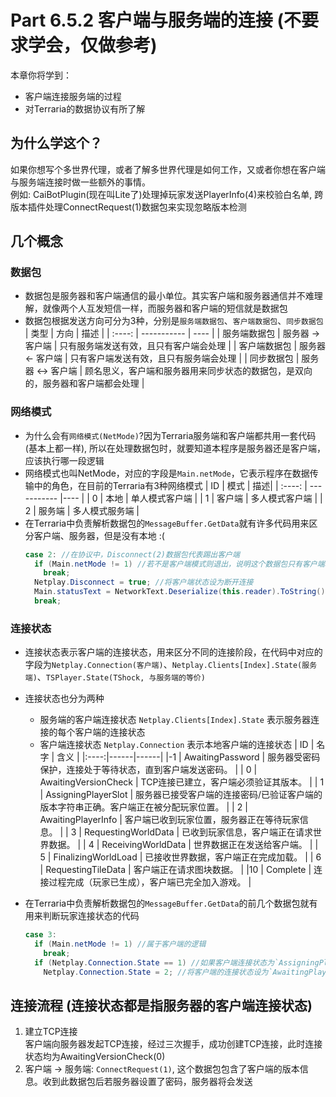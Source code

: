 # Part 6.5.2 客户端与服务端的连接 (不要求学会，仅做参考)

本章你将学到：  
- 客户端连接服务端的过程
- 对Terraria的数据协议有所了解

## 为什么学这个？
如果你想写个多世界代理，或者了解多世界代理是如何工作，又或者你想在客户端与服务端连接时做一些额外的事情。  
例如: CaiBotPlugin(现在叫Lite了)处理掉玩家发送PlayerInfo(4)来校验白名单, 跨版本插件处理ConnectRequest(1)数据包来实现忽略版本检测
## 几个概念
### 数据包
- 数据包是服务器和客户端通信的最小单位。其实客户端和服务器通信并不难理解，就像两个人互发短信一样，而服务器和客户端的短信就是数据包
- 数据包根据发送方向可分为3种，分别是`服务端数据包`、`客户端数据包`、`同步数据包`
  | 类型 | 方向 | 描述 |
  | :----: | ----------- | ---- |
  | 服务端数据包 | 服务器 -> 客户端 | 只有服务端发送有效，且只有客户端会处理 |
  | 客户端数据包 | 服务器 <- 客户端 | 只有客户端发送有效，且只有服务端会处理 |
  | 同步数据包 | 服务器 <-> 客户端 | 顾名思义，客户端和服务器用来同步状态的数据包，是双向的，服务器和客户端都会处理 |

### 网络模式

- 为什么会有`网络模式(NetMode)`?因为Terraria服务端和客户端都共用一套代码(基本上都一样), 所以在处理数据包时，就要知道本程序是服务器还是客户端，应该执行哪一段逻辑
- 网络模式也叫NetMode，对应的字段是`Main.netMode`，它表示程序在数据传输中的角色，在目前的Terraria有3种网络模式
  | ID | 模式 | 描述|
  | :----: | ----------- |---- |
  | 0 | 本地 | 单人模式客户端 |
  | 1 | 客户端 | 多人模式客户端 |
  | 2 | 服务端 | 多人模式服务端 |
- 在Terraria中负责解析数据包的`MessageBuffer.GetData`就有许多代码用来区分客户端、服务器，但是没有本地 :(
  ```csharp
  case 2: //在协议中，Disconnect(2)数据包代表踢出客户端
    if (Main.netMode != 1) //若不是客户端模式则退出，说明这个数据包只有客户端才处理，是服务端数据包。
      break;
    Netplay.Disconnect = true; //将客户端状态设为断开连接
    Main.statusText = NetworkText.Deserialize(this.reader).ToString(); //显示踢出的理由
    break;
  ```

### 连接状态
- 连接状态表示客户端的连接状态，用来区分不同的连接阶段，在代码中对应的字段为`Netplay.Connection(客户端)`、`Netplay.Clients[Index].State(服务端)`、`TSPlayer.State(TShock, 与服务端的等价)`
- 连接状态也分为两种
  - 服务端的客户端连接状态 `Netplay.Clients[Index].State`
    表示服务器连接的每个客户端的连接状态
  - 客户端连接状态 `Netplay.Connection`
    表示本地客户端的连接状态
  | ID | 名字 | 含义 |
  |:----:|------|------|
  |-1 | AwaitingPassword | 服务器受密码保护，连接处于等待状态，直到客户端发送密码。 |
  | 0 | AwaitingVersionCheck | TCP连接已建立，客户端必须验证其版本。 |
  | 1 | AssigningPlayerSlot | 服务器已接受客户端的连接密码/已验证客户端的版本字符串正确。客户端正在被分配玩家位置。 |
  | 2 | AwaitingPlayerInfo | 客户端已收到玩家位置，服务器正在等待玩家信息。 |
  | 3 | RequestingWorldData | 已收到玩家信息，客户端正在请求世界数据。 |
  | 4 | ReceivingWorldData | 世界数据正在发送给客户端。 |
  | 5 | FinalizingWorldLoad | 已接收世界数据，客户端正在完成加载。 |
  | 6 | RequestingTileData | 客户端正在请求图块数据。 |
  |10 | Complete | 连接过程完成（玩家已生成），客户端已完全加入游戏。 |

- 在Terraria中负责解析数据包的`MessageBuffer.GetData`的前几个数据包就有用来判断玩家连接状态的代码
  ```csharp
  case 3:
    if (Main.netMode != 1) //属于客户端的逻辑
      break;
    if (Netplay.Connection.State == 1) //如果客户端连接状态为`AssigningPlayerSlot(1)`
      Netplay.Connection.State = 2; //将客户端的连接状态设为`AwaitingPlayerInfo(2)`
  ```
## 连接流程 (连接状态都是指服务器的客户端连接状态)
1. 建立TCP连接  
   客户端向服务器发起TCP连接，经过三次握手，成功创建TCP连接，此时连接状态均为AwaitingVersionCheck(0)
2. 客户端 -> 服务端: `ConnectRequest(1)`, 
   这个数据包包含了客户端的版本信息。收到此数据包后若服务器设置了密码，服务器将会发送
   



